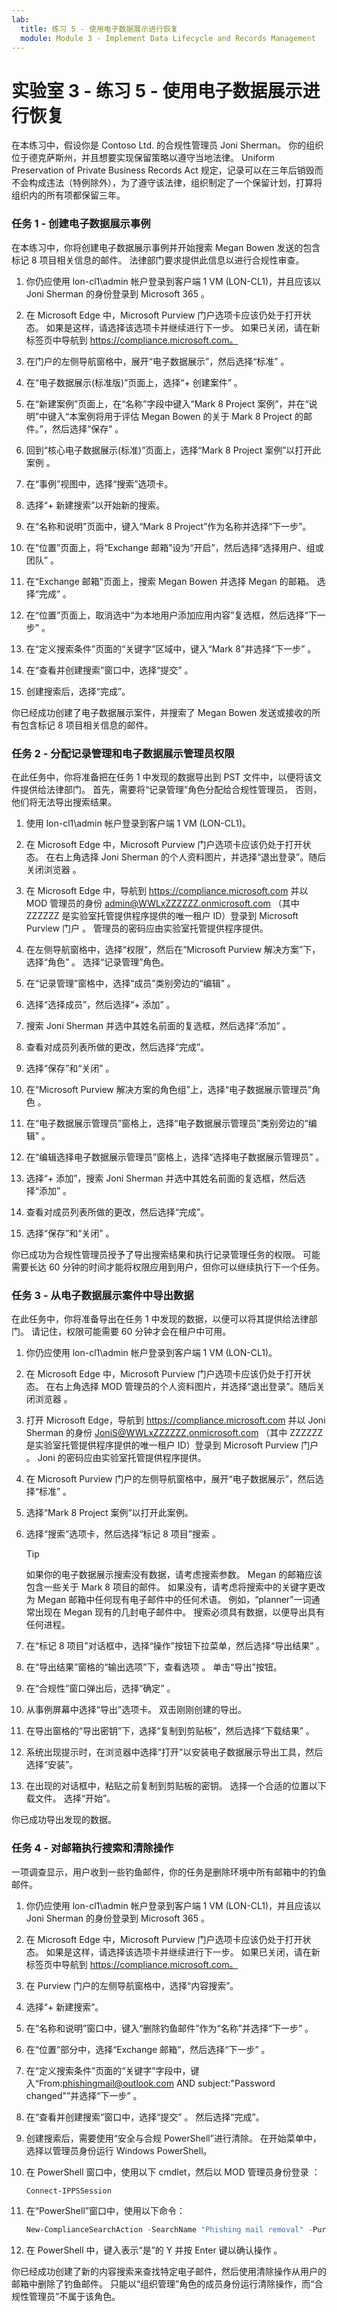 ```yaml
---
lab:
  title: 练习 5 - 使用电子数据展示进行恢复
  module: Module 3 - Implement Data Lifecycle and Records Management
---
```


# <a name="lab-3---exercise-5---use-ediscovery-for-recovery"></a>实验室 3 - 练习 5 - 使用电子数据展示进行恢复

在本练习中，假设你是 Contoso Ltd. 的合规性管理员 Joni Sherman。 你的组织位于德克萨斯州，并且想要实现保留策略以遵守当地法律。 Uniform Preservation of Private Business Records Act 规定，记录可以在三年后销毁而不会构成违法（特例除外），为了遵守该法律，组织制定了一个保留计划，打算将组织内的所有项都保留三年。

### <a name="task-1--create-ediscovery-case"></a>任务 1 - 创建电子数据展示事例

在本练习中，你将创建电子数据展示事例并开始搜索 Megan Bowen 发送的包含标记 8 项目相关信息的邮件。 法律部门要求提供此信息以进行合规性审查。

1. 你仍应使用 lon-cl1\admin 帐户登录到客户端 1 VM (LON-CL1)，并且应该以 Joni Sherman 的身份登录到 Microsoft 365 。

1. 在 Microsoft Edge 中，Microsoft Purview 门户选项卡应该仍处于打开状态。 如果是这样，请选择该选项卡并继续进行下一步。 如果已关闭，请在新标签页中导航到 https://compliance.microsoft.com。

1. 在门户的左侧导航窗格中，展开“电子数据展示”，然后选择“标准” 。

1. 在“电子数据展示(标准版)”页面上，选择“+ 创建案件” 。

1. 在“新建案例”页面上，在“名称”字段中键入“Mark 8 Project 案例”，并在“说明”中键入“本案例将用于评估 Megan Bowen 的关于 Mark 8 Project 的邮件。”，然后选择“保存” 。

1. 回到“核心电子数据展示(标准)”页面上，选择“Mark 8 Project 案例”以打开此案例 。

1. 在“事例”视图中，选择“搜索”选项卡。

1. 选择“+ 新建搜索”以开始新的搜索。

1. 在“名称和说明”页面中，键入“Mark 8 Project”作为名称并选择“下一步”。

1. 在“位置”页面上，将“Exchange 邮箱”设为“开启”，然后选择“选择用户、组或团队”   。

1. 在“Exchange 邮箱”页面上，搜索 Megan Bowen 并选择 Megan 的邮箱。  选择“完成”  。

1. 在“位置”页面上，取消选中“为本地用户添加应用内容”复选框，然后选择“下一步”  。

1. 在“定义搜索条件”页面的“关键字”区域中，键入“Mark 8”并选择“下一步” 。

1. 在“查看并创建搜索”窗口中，选择“提交” 。

1. 创建搜索后，选择“完成”。

你已经成功创建了电子数据展示案件，并搜索了 Megan Bowen 发送或接收的所有包含标记 8 项目相关信息的邮件。

### <a name="task-2--assign-records-management-and-ediscovery-manager-permissions"></a>任务 2 - 分配记录管理和电子数据展示管理员权限

在此任务中，你将准备把在任务 1 中发现的数据导出到 PST 文件中，以便将该文件提供给法律部门。 首先，需要将“记录管理”角色分配给合规性管理员， 否则，他们将无法导出搜索结果。

1. 使用 lon-cl1\admin 帐户登录到客户端 1 VM (LON-CL1)。

1. 在 Microsoft Edge 中，Microsoft Purview 门户选项卡应该仍处于打开状态。 在右上角选择 Joni Sherman 的个人资料图片，并选择“退出登录”。随后关闭浏览器  。

1. 在 Microsoft Edge 中，导航到 https://compliance.microsoft.com 并以 MOD 管理员的身份 admin@WWLxZZZZZZ.onmicrosoft.com （其中 ZZZZZZ 是实验室托管提供程序提供的唯一租户 ID）登录到 Microsoft Purview 门户  。 管理员的密码应由实验室托管提供程序提供。 

1. 在左侧导航窗格中，选择“权限”，然后在“Microsoft Purview 解决方案”下，选择“角色”  。  选择“记录管理”角色。

1. 在“记录管理”窗格中，选择“成员”类别旁边的“编辑”  。

1. 选择“选择成员”，然后选择“+ 添加” 。
 
1. 搜索 Joni Sherman 并选中其姓名前面的复选框，然后选择“添加” 。

1. 查看对成员列表所做的更改，然后选择“完成”。

1. 选择“保存”和“关闭” 。

1. 在“Microsoft Purview 解决方案的角色组”上，选择“电子数据展示管理员”角色 。

1. 在“电子数据展示管理员”窗格上，选择“电子数据展示管理员”类别旁边的“编辑”  。

1. 在“编辑选择电子数据展示管理员”窗格上，选择“选择电子数据展示管理员” 。

1. 选择“+ 添加”，搜索 Joni Sherman 并选中其姓名前面的复选框，然后选择“添加”  。

1. 查看对成员列表所做的更改，然后选择“完成”。

1. 选择“保存”和“关闭” 。

你已成功为合规性管理员授予了导出搜索结果和执行记录管理任务的权限。 可能需要长达 60 分钟的时间才能将权限应用到用户，但你可以继续执行下一个任务。

### <a name="task-3--export-data-from-ediscovery-case"></a>任务 3 - 从电子数据展示案件中导出数据

在此任务中，你将准备导出在任务 1 中发现的数据，以便可以将其提供给法律部门。  请记住，权限可能需要 60 分钟才会在租户中可用。

1. 你仍应使用 lon-cl1\admin 帐户登录到客户端 1 VM (LON-CL1)。

1. 在 Microsoft Edge 中，Microsoft Purview 门户选项卡应该仍处于打开状态。 在右上角选择 MOD 管理员的个人资料图片，并选择“退出登录”。随后关闭浏览器  。

1. 打开 Microsoft Edge，导航到 https://compliance.microsoft.com 并以 Joni Sherman 的身份 JoniS@WWLxZZZZZZ.onmicrosoft.com （其中 ZZZZZZ 是实验室托管提供程序提供的唯一租户 ID）登录到 Microsoft Purview 门户  。  Joni 的密码应由实验室托管提供程序提供。

1. 在 Microsoft Purview 门户的左侧导航窗格中，展开“电子数据展示”，然后选择“标准”  。

1. 选择“Mark 8 Project 案例”以打开此案例。

1. 选择“搜索”选项卡，然后选择“标记 8 项目”搜索 。

    >[!TIP]
    如果你的电子数据展示搜索没有数据，请考虑搜索参数。 Megan 的邮箱应该包含一些关于 Mark 8 项目的邮件。  如果没有，请考虑将搜索中的关键字更改为 Megan 邮箱中任何现有电子邮件中的任何术语。  例如，“planner”一词通常出现在 Megan 现有的几封电子邮件中。  搜索必须具有数据，以便导出具有任何进程。

1. 在“标记 8 项目”对话框中，选择“操作”按钮下拉菜单，然后选择“导出结果”  。

1. 在“导出结果”窗格的“输出选项”下，查看选项 。  单击“导出”按钮。

    [//]: <> (在 LOD 租户中请求失败，状态代码为 500 - 之前在 M365 Dev 租户中有效)

1. 在“合规性”窗口弹出后，选择“确定” 。

1. 从事例屏幕中选择“导出”选项卡。  双击刚刚创建的导出。

1. 在导出窗格的“导出密钥”下，选择“复制到剪贴板”，然后选择“下载结果”  。
  
1. 系统出现提示时，在浏览器中选择“打开”以安装电子数据展示导出工具，然后选择“安装”。

1. 在出现的对话框中，粘贴之前复制到剪贴板的密钥。  选择一个合适的位置以下载文件。 选择“开始”。 

你已成功导出发现的数据。

### <a name="task-4--perform-search--purge-on-mailboxes"></a>任务 4 - 对邮箱执行搜索和清除操作

一项调查显示，用户收到一些钓鱼邮件，你的任务是删除环境中所有邮箱中的钓鱼邮件。

1. 你仍应使用 lon-cl1\admin 帐户登录到客户端 1 VM (LON-CL1)，并且应该以 Joni Sherman 的身份登录到 Microsoft 365 。

1. 在 Microsoft Edge 中，Microsoft Purview 门户选项卡应该仍处于打开状态。 如果是这样，请选择该选项卡并继续进行下一步。 如果已关闭，请在新标签页中导航到 https://compliance.microsoft.com。

1. 在 Purview 门户的左侧导航窗格中，选择“内容搜索”。

1. 选择“+ 新建搜索”。

1. 在“名称和说明”窗口中，键入“删除钓鱼邮件”作为“名称”并选择“下一步” 。

1. 在“位置”部分中，选择“Exchange 邮箱”，然后选择“下一步”  。

1. 在“定义搜索条件”页面的“关键字”字段中，键入“From:phishingmail@outlook.com AND subject:"Password changed"”并选择“下一步” 。

1. 在“查看并创建搜索”窗口中，选择“提交” 。 然后选择“完成”。

1. 创建搜索后，需要使用“安全与合规 PowerShell”进行清除。 在开始菜单中，选择以管理员身份运行 Windows PowerShell。

1. 在 PowerShell 窗口中，使用以下 cmdlet，然后以 MOD 管理员身份登录 ：

    ```powershell
    Connect-IPPSSession
    ```

1. 在“PowerShell”窗口中，使用以下命令：

    ```powershell
    New-ComplianceSearchAction -SearchName "Phishing mail removal" -Purge -PurgeType HardDelete
    ```

1. 在 PowerShell 中，键入表示“是”的 Y 并按 Enter 键以确认操作 。

你已经成功创建了新的内容搜索来查找特定电子邮件，然后使用清除操作从用户的邮箱中删除了钓鱼邮件。 只能以“组织管理”角色的成员身份运行清除操作，而“合规性管理员”不属于该角色。